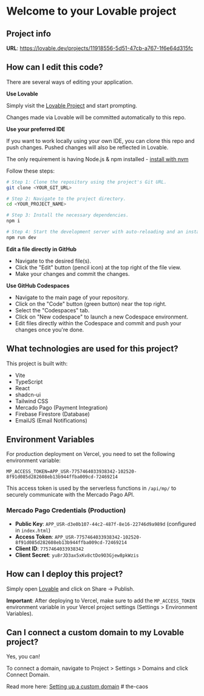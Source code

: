 # Welcome to your Lovable project

## Project info

**URL**: https://lovable.dev/projects/11918556-5d51-47cb-a767-1f6e64d315fc

## How can I edit this code?

There are several ways of editing your application.

**Use Lovable**

Simply visit the [Lovable Project](https://lovable.dev/projects/11918556-5d51-47cb-a767-1f6e64d315fc) and start prompting.

Changes made via Lovable will be committed automatically to this repo.

**Use your preferred IDE**

If you want to work locally using your own IDE, you can clone this repo and push changes. Pushed changes will also be reflected in Lovable.

The only requirement is having Node.js & npm installed - [install with nvm](https://github.com/nvm-sh/nvm#installing-and-updating)

Follow these steps:

```sh
# Step 1: Clone the repository using the project's Git URL.
git clone <YOUR_GIT_URL>

# Step 2: Navigate to the project directory.
cd <YOUR_PROJECT_NAME>

# Step 3: Install the necessary dependencies.
npm i

# Step 4: Start the development server with auto-reloading and an instant preview.
npm run dev
```

**Edit a file directly in GitHub**

- Navigate to the desired file(s).
- Click the "Edit" button (pencil icon) at the top right of the file view.
- Make your changes and commit the changes.

**Use GitHub Codespaces**

- Navigate to the main page of your repository.
- Click on the "Code" button (green button) near the top right.
- Select the "Codespaces" tab.
- Click on "New codespace" to launch a new Codespace environment.
- Edit files directly within the Codespace and commit and push your changes once you're done.

## What technologies are used for this project?

This project is built with:

- Vite
- TypeScript
- React
- shadcn-ui
- Tailwind CSS
- Mercado Pago (Payment Integration)
- Firebase Firestore (Database)
- EmailJS (Email Notifications)

## Environment Variables

For production deployment on Vercel, you need to set the following environment variable:

```
MP_ACCESS_TOKEN=APP_USR-7757464033938342-102520-8f91d085d282608eb13b944ffba009cd-72469214
```

This access token is used by the serverless functions in `/api/mp/` to securely communicate with the Mercado Pago API.

### Mercado Pago Credentials (Production)

- **Public Key**: `APP_USR-d3e0b107-44c2-487f-8e16-22746d9a989d` (configured in `index.html`)
- **Access Token**: `APP_USR-7757464033938342-102520-8f91d085d282608eb13b944ffba009cd-72469214`
- **Client ID**: `7757464033938342`
- **Client Secret**: `yu8rJD3ax5xKv8ctDo9O3Gjew8pkWzis`

## How can I deploy this project?

Simply open [Lovable](https://lovable.dev/projects/11918556-5d51-47cb-a767-1f6e64d315fc) and click on Share -> Publish.

**Important**: After deploying to Vercel, make sure to add the `MP_ACCESS_TOKEN` environment variable in your Vercel project settings (Settings > Environment Variables).

## Can I connect a custom domain to my Lovable project?

Yes, you can!

To connect a domain, navigate to Project > Settings > Domains and click Connect Domain.

Read more here: [Setting up a custom domain](https://docs.lovable.dev/features/custom-domain#custom-domain)
#   t h e - c a o s 
 
 